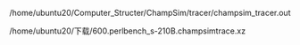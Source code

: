 /home/ubuntu20/Computer_Structer/ChampSim/tracer/champsim_tracer.out

/home/ubuntu20/下载/600.perlbench_s-210B.champsimtrace.xz
